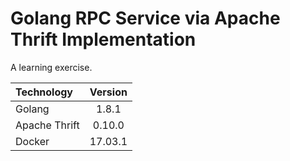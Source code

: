 # Golang RPC Service via Apache Thrift Implementation

A learning exercise.

| Technology | Version |
| :--- | :---: |
| Golang | 1.8.1 |
| Apache Thrift | 0.10.0 |
| Docker | 17.03.1 |

